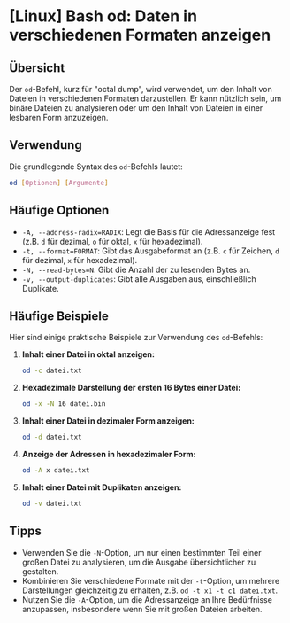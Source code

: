 # [Linux] Bash od: Daten in verschiedenen Formaten anzeigen

## Übersicht
Der `od`-Befehl, kurz für "octal dump", wird verwendet, um den Inhalt von Dateien in verschiedenen Formaten darzustellen. Er kann nützlich sein, um binäre Dateien zu analysieren oder um den Inhalt von Dateien in einer lesbaren Form anzuzeigen.

## Verwendung
Die grundlegende Syntax des `od`-Befehls lautet:

```bash
od [Optionen] [Argumente]
```

## Häufige Optionen
- `-A, --address-radix=RADIX`: Legt die Basis für die Adressanzeige fest (z.B. `d` für dezimal, `o` für oktal, `x` für hexadezimal).
- `-t, --format=FORMAT`: Gibt das Ausgabeformat an (z.B. `c` für Zeichen, `d` für dezimal, `x` für hexadezimal).
- `-N, --read-bytes=N`: Gibt die Anzahl der zu lesenden Bytes an.
- `-v, --output-duplicates`: Gibt alle Ausgaben aus, einschließlich Duplikate.

## Häufige Beispiele
Hier sind einige praktische Beispiele zur Verwendung des `od`-Befehls:

1. **Inhalt einer Datei in oktal anzeigen:**
   ```bash
   od -c datei.txt
   ```

2. **Hexadezimale Darstellung der ersten 16 Bytes einer Datei:**
   ```bash
   od -x -N 16 datei.bin
   ```

3. **Inhalt einer Datei in dezimaler Form anzeigen:**
   ```bash
   od -d datei.txt
   ```

4. **Anzeige der Adressen in hexadezimaler Form:**
   ```bash
   od -A x datei.txt
   ```

5. **Inhalt einer Datei mit Duplikaten anzeigen:**
   ```bash
   od -v datei.txt
   ```

## Tipps
- Verwenden Sie die `-N`-Option, um nur einen bestimmten Teil einer großen Datei zu analysieren, um die Ausgabe übersichtlicher zu gestalten.
- Kombinieren Sie verschiedene Formate mit der `-t`-Option, um mehrere Darstellungen gleichzeitig zu erhalten, z.B. `od -t x1 -t c1 datei.txt`.
- Nutzen Sie die `-A`-Option, um die Adressanzeige an Ihre Bedürfnisse anzupassen, insbesondere wenn Sie mit großen Dateien arbeiten.